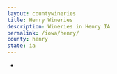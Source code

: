```yaml
---
layout: countywineries
title: Henry Wineries
description: Wineries in Henry IA
permalink: /iowa/henry/
county: henry
state: ia
---
```

-
